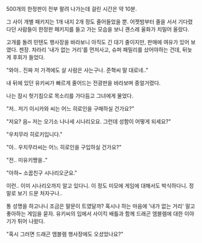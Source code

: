 500개의 한정판이 전부 팔려 나가는데 걸린 시간은 약 10분.

그 사이 개별 패키지는 1개 내지 2개 정도 줄어들었을 뿐. 어젯밤부터 줄을 서서 기다렸다던 사람들이 한정판 패키지를 들고 가는 모습을 보니 괜스레 울화가 치밀어 올랐다.

고개를 돌려 민텐도 행사장을 바라보니 아직도 긴 대기 줄이지만, 판매에 여유가 있어 보였다. 젠장. 차라리 '내가 없는 거리'를 먼저사고, 슈퍼 패밀리를 샀어야하는 건데, 뒤늦게 후회가 들었다.

"와아.. 진짜 저 가격에도 살 사람은 사는구나. 준혁씨 말 대로네.."

내 뒤에 있던 유키씨가 빠르게 줄어드는 전광판을 바라보며 중얼거렸다. 

나는 잠시 헛기침으로 목소리를 가다듬고 그녀에게 물었다.

"저.. 저기 이시카와 씨는 어느 히로인을 구매하실 건가요?"

"저요? 음~ 저는 오기소 나나세 시나리오요. 그런데 성함이 어떻게 되세요?"

"우치무라 히로키입니다."

"아.. 우치무라씨는 어느 히로인을 구입하실 건가요?"

"전.. 미유키쨩을.."

"아하~ 소꿉친구 시나리오군요."

이런.. 이미 시나리오까지 알고 있다니. 이 정도 미모에 게임에 대해서도 박식하다니. 정말로 보기 드문 처자구나..

통 성명을 하고나니 조금은 말문이 트였달까? 혹시나 하는 마음에 '내가 없는 거리' 말고 좋아하는 게임을 묻자. 유키씨의 입에서 사이킥 배틀과 함께 드래곤 엠블렘에 대한 이야기가 튀어 나왔다.

"혹시 그러면 드래곤 엠블렘 행사장에도 오셨었나요?"